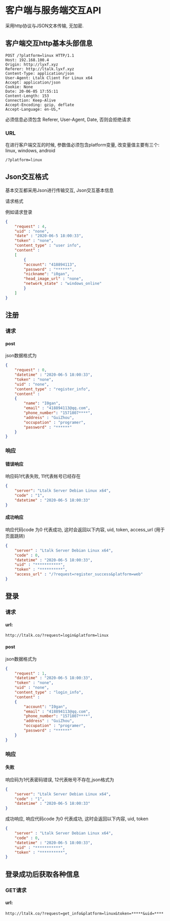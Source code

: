  

# 客户端与服务端交互API

采用http协议与JSON文本传输, 无加密.

## 客户端交互http基本头部信息

```http
POST /?platform=linux HTTP/1.1
Host: 192.168.100.4
Origin: http://lyxf.xyz
Referer: http://ltalk.lyxf.xyz
Content-Type: application/json
User-Agent: Ltalk Client For Linux x64
Accept: application/json
Cookie: None
Date: 20-06-05 17:55:11
Content-Length: 153
Connection: Keep-Alive
Accept-Encoding: gzip, deflate
Accept-Language: en-US,*
```

必须信息必须包含 Referer, User-Agent, Date, 否则会拒绝请求

### URL

在进行客户端交互的时候, 参数值必须包含platform变量, 改变量值主要有三个: linux, windows, android

```
/?platform=linux
```

## Json交互格式

基本交互都采用Json进行传输交互, Json交互基本信息

请求格式

例如请求登录

```json
{
	"request" : 4,
	"uid" : "none",
	"date" : "2020-06-5 18:00:33",
	"token" : "none",
	"content_type" : "user info",
	"content" : 
    [
		{
    	"account": "418894113", 
    	"password" : "******",
  		"nickname": "i0gan",
        "head_image_url" : "none",
    	"network_state" : "windows_online"
        }
	]
}
```



## 注册

### 请求

#### post

json数据格式为

```json
{
	"request" : 0,
	"datetime" : "2020-06-5 18:00:33",
	"token" : "none",
    "uid" : "none",
	"content_type" : "register_info",
	"content" : 
	{
    	"name": "I0gan", 
    	"email" : "418894113@qq.com",
  		"phone_number": "1571807****",
        "address" : "GuiZhou",
    	"occupation" : "programer",
    	"password" : "******"
  	}
}
```

### 响应

#### 错误响应

响应码1代表失败, 11代表帐号已经存在

```json
{
 	"server": "Ltalk Server Debian Linux x64",
	"code" : "1",
	"datetime" : "2020-06-5 18:00:33"
}
```


#### 成功响应

响应代码code 为0 代表成功, 这时会返回以下内容, uid, token, access_url (用于页面跳转)

```json
{
	"server" : "Ltalk Server Debian Linux x64",
    "code" : 0,
	"datetime" : "2020-06-5 18:00:33",
	"uid" : "***********",
	"token" : "**********",
	"access_url" : "/?request=register_success&platform=web"
}
```

## 登录

### 请求

#### url:

```
http://ltalk.co/?request=login&platform=linux
```
#### post

json数据格式为

```json
{
	"request" : 1,
	"datetime" : "2020-06-5 18:00:33",
	"token" : "none",
    "uid" : "none",
	"content_type" : "login_info",
	"content" : 
	{
    	"account": "I0gan", 
    	"email" : "418894113@qq.com",
  		"phone_number": "1571807****",
        "address" : "GuiZhou",
    	"occupation" : "programer",
    	"password" : "******"
  	}
}

```


### 响应

#### 失败
响应码为1代表密码错误, 12代表帐号不存在,json格式为

```json
{
 	"server": "Ltalk Server Debian Linux x64",
	"code" : "1",
	"datetime" : "2020-06-5 18:00:33"
}
```



成功响应, 响应代码code 为0 代表成功, 这时会返回以下内容, uid, token

```json
{
	"server" : "Ltalk Server Debian Linux x64",
    "code" : 0,
	"datetime" : "2020-06-5 18:00:33",
	"uid" : "***********",
	"token" : "**********",
}
```



## 登录成功后获取各种信息

### GET请求

#### url:

```
http://ltalk.co/?request=get_info&platform=linux&token=*****&uid=****
```


